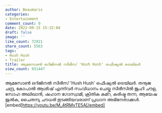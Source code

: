 ```yaml
---
author: Beaumaris
categories:
- Entertainment
comment_count: 0
date: 2022-09-15 15:32:04
draft: false
image: ''
like_count: 72921
share_count: 5563
tags:
- Hush Hush
- Trailer
title: ആമസോൺ ഒറിജിനൽ സീരീസ് 'Hush Hush' ഒഫീഷ്യൽ ട്രെയിലർ
view_count: 931447
---
```


ആമസോൺ ഒറിജിനൽ സീരീസ് 'Hush Hush' ഒഫീഷ്യൽ ട്രെയിലർ. തനൂജ ചന്ദ്ര, കോപാൽ ആശിഷ് എന്നിവർ സംവിധാനം ചെയ്ത സീരീസിൽ ജൂഹി ചൗള, സോഹ അലിഖാൻ, ഷഹാന ഗോസ്വാമി, ക്രിതിക കമ്റ, കരിഷ്മ തന്ന, ആയേഷ ജുൽക, ചൈതന്യ ചൗധരി തുടങ്ങിയവരാണ് പ്രധാന അഭിനേതാക്കൾ. [embed]https://youtu.be/M_4tRMvTE5A[/embed]